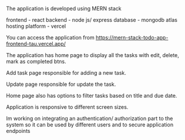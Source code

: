 The application is developed using MERN stack

frontend - react
backend - node js/ express
database - mongodb atlas
hosting platform - vercel

You can access the application from https://mern-stack-todo-app-frontend-tau.vercel.app/

The application has home page to display all the tasks with edit, delete, mark as completed btns.

Add task page responsible for adding a new task.

Update page responsible for update the task.

Home page also has options to filter tasks based on title and due date.

Application is responsive to different screen sizes.

Im working on integrating an authentication/ authorization part to the system so it can be used by different users and to secure application endpoints
